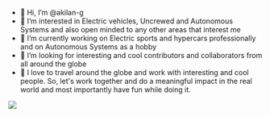 - 👋 Hi, I’m @akilan-g
- 👀 I’m interested in Electric vehicles, Uncrewed and Autonomous Systems and also open minded to any other areas that interest me 
- 🌱 I’m currently working on Electric sports and hypercars professionally and on Autonomous Systems as a hobby
- 📎 I’m looking for interesting and cool contributors and collaborators from all around the globe 
- 💞️ I love to travel around the globe and work with interesting and cool people. So, let's work together and do a meaningful impact in the real world and most importantly have fun while doing it. 
<!---
akilan-g/akilan-g is a ✨ special ✨ repository because its `README.md` (this file) appears on your GitHub profile.
You can click the Preview link to take a look at your changes.
--->

<picture>
<source 
  srcset="https://github-readme-stats.vercel.app/api?username=akilan-g_icons=true&theme=dark"
  media="(prefers-color-scheme: dark)"
/>
<source
  srcset="https://github-readme-stats.vercel.app/api?username=akilan-g&show_icons=true"
  media="(prefers-color-scheme: light), (prefers-color-scheme: no-preference)"
/>
<img src="https://github-readme-stats.vercel.app/api?username=akilan-g_icons=true" />
</picture>
